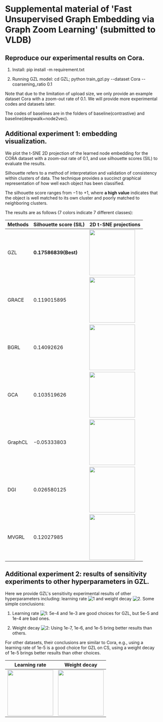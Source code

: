 # Supplemental material of 'Fast Unsupervised Graph Embedding via Graph Zoom Learning' (submitted to VLDB)

## Reproduce our experimental results on Cora.
1. Install: pip install -m requirement.txt

2. Running GZL model: cd GZL; python train_gzl.py --dataset Cora --coarsening_ratio 0.1

Note that due to the limitation of upload size, we only provide an example dataset Cora with a zoom-out rate of 0.1. We will provide more experimental codes and datasets later.

The codes of baselines are in the folders of baseline(contrastive) and baseline(deepwalk+node2vec).

## Additional experiment 1: embedding visualization.
We plot the t-SNE 2D projection of the learned node embedding for the CORA dataset with a zoom-out rate of 0.1, and use silhouette scores (SIL) to evaluate the results.

Silhouette refers to a method of interpretation and validation of consistency within clusters of data. The technique provides a succinct graphical representation of how well each object has been classified.

The silhouette score ranges from −1 to +1, where **a high value** indicates that the object is well matched to its own cluster and poorly matched to neighboring clusters.

The results are as follows (7 colors indicate 7 different classes):

| **Methods** | **Silhouette score (SIL)** | **2D t-SNE projections** |
| ------- | ----------------------|----------------------|
|   GZL   | **0.17586839(Best)**  |<img src="https://github.com/Young0222/pvldb2023/blob/main/figures/gzl_tsne_result.png" width="150">|
|   GRACE | 0.119015895           |<img src="https://github.com/Young0222/pvldb2023/blob/main/figures/grace_tsne_result.png" width="150">|
|   BGRL  | 0.14092626            |<img src="https://github.com/Young0222/pvldb2023/blob/main/figures/bgrl_tsne_result.png" width="150">|
|   GCA   | 0.103519626           |<img src="https://github.com/Young0222/pvldb2023/blob/main/figures/gca_tsne_result.png" width="150">|
| GraphCL | -0.05333803           |<img src="https://github.com/Young0222/pvldb2023/blob/main/figures/graphcl_tsne_result.png" width="150">|
|   DGI   | 0.026580125           |<img src="https://github.com/Young0222/pvldb2023/blob/main/figures/dgi_tsne_result.png" width="150">|
|   MVGRL | 0.12027985            |<img src="https://github.com/Young0222/pvldb2023/blob/main/figures/mvgrl_tsne_result.png" width="150">|

## Additional experiment 2: results of sensitivity experiments to other hyperparameters in GZL.
Here we provide GZL's sensitivity experimental results of other hyperparameters including: learning rate ![1](http://latex.codecogs.com/svg.latex?\theta) and weight decay ![2](http://latex.codecogs.com/svg.latex?\eta).
Some simple conclusions: 

1. Learning rate ![1](http://latex.codecogs.com/svg.latex?\theta): 5e-4 and 1e-3 are good choices for GZL, but 5e-5 and 1e-4 are bad ones.

2. Weight decay ![2](http://latex.codecogs.com/svg.latex?\eta): Using 1e-7, 1e-6, and 1e-5 bring better results than others.

For other datasets, their conclusions are similar to Cora, e.g., using a learning rate of 1e-5 is a good choice for GZL on CS, using a weight decay of 1e-5 brings better results than other choices.


| **Learning rate** | **Weight decay** |
| ------- | ----------------------|
| <img src="https://github.com/Young0222/pvldb2023/blob/main/figures/LR.png" width="150"> | <img src="https://github.com/Young0222/pvldb2023/blob/main/figures/WD.png" width="150">|
